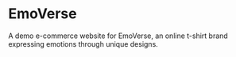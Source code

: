 # EmoVerse
A demo e-commerce website for EmoVerse, an online t-shirt brand expressing emotions through unique designs.
